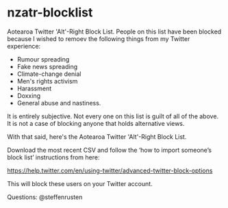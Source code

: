 # nzatr-blocklist
Aotearoa Twitter 'Alt'-Right Block List. People on this list have been blocked because I wished to remoev the following things from my Twitter experience: 

- Rumour spreading
- Fake news spreading
- Climate-change denial
- Men's rights activism 
- Harassment
- Doxxing
- General abuse and nastiness. 

It is entirely subjective. Not every one on this list is guilt of all of the above. It is not a case of blocking anyone that holds alternative views.

With that said, here's the Aotearoa Twitter 'Alt'-Right Block List.

Download the most recent CSV and follow the ‘how to import someone’s block list’ instructions from here: 

https://help.twitter.com/en/using-twitter/advanced-twitter-block-options

This will block these users on your Twitter account. 

Questions: @steffenrusten
